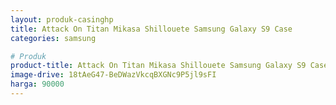 ```yaml
---
layout: produk-casinghp
title: Attack On Titan Mikasa Shillouete Samsung Galaxy S9 Case
categories: samsung

# Produk
product-title: Attack On Titan Mikasa Shillouete Samsung Galaxy S9 Case
image-drive: 18tAeG47-BeDWazVkcqBXGNc9P5jl9sFI
harga: 90000
---
```

